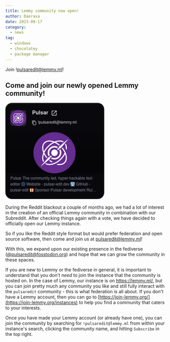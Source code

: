 ```yaml
---
title: Lemmy community now open!
author: Daeraxa
date: 2023-09-17
category:
  - news
tag:
  - windows
  - chocolatey
  - package manager
---
```


Join !pulsaredit@lemmy.ml!

<!-- more -->

## Come and join our newly opened Lemmy community!

<a href="https://lemmy.ml/c/pulsaredit">
  <img src="/assets/pulsar-lemmy.png" height="300" class="blog-image-center" alt="Lemmy community summary"/>
</a>

During the Reddit blackout a couple of months ago, we had a lot of interest in the creation of an official Lemmy community in combination with our Subreddit. After checking things again with a vote, we have decided to officially open our Lemmy instance.

So if you like the Reddit style format but would prefer federation and open source software, then come and join us at [pulsaredit@lemmy.ml](https://lemmy.ml/c/pulsaredit)!

With this, we expand upon our existing presence in the fediverse ([@pulsaredit@fosstodon.org](https://fosstodon.org/@pulsaredit)) and hope that we can grow the community in these spaces.

If you are new to Lemmy or the fediverse in general, it is important to understand that you don't _need_ to join the instance that the community is hosted on. In the case of Lemmy, our instance is on https://lemmy.ml/, but you can join pretty much any community you like and still fully interact with the `pulsaredit` community - this is what federation is all about. If you don't have a Lemmy account, then you can go to [https://join-lemmy.org/](https://join-lemmy.org/instances) to help you find a community that caters to your interests.

Once you have made your Lemmy account (or already have one), you can join the community by searching for `!pulsaredit@lemmy.ml` from within your instance's search, clicking the community name, and hitting `Subscribe` in the top right.
